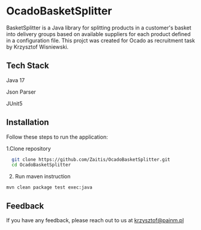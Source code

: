 
# OcadoBasketSplitter

BasketSplitter is a Java library for splitting products in a customer's basket into delivery groups based on available suppliers for each product defined in a configuration file. This projct was created for Ocado as recruitment task by Krzysztof Wisniewski.


## Tech Stack

Java 17

Json Parser

JUnit5


## Installation

Follow these steps to run the application:

1.Clone repository

```bash
  git clone https://github.com/Zaitis/OcadoBasketSplitter.git
  cd OcadoBasketSplitter
```
2. Run maven instruction

```
mvn clean package test exec:java

```
## Feedback

If you have any feedback, please reach out to us at krzysztof@painm.pl

